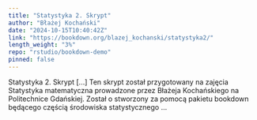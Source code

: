 ```yaml
---
title: "Statystyka 2. Skrypt"
author: "Błażej Kochański"
date: "2024-10-15T10:40:42Z"
link: "https://bookdown.org/blazej_kochanski/statystyka2/"
length_weight: "3%"
repo: "rstudio/bookdown-demo"
pinned: false
---
```


Statystyka 2. Skrypt [...] Ten skrypt został przygotowany na zajęcia Statystyka matematyczna prowadzone przez Błażeja Kochańskiego na Politechnice Gdańskiej. Został o stworzony za pomocą pakietu bookdown będącego częścią środowiska statystycznego ...
